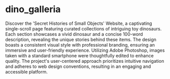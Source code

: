 # dino_galleria
Discover the 'Secret Histories of Small Objects' Website, a captivating single-scroll page featuring curated collections of intriguing toy dinosaurs. Each section showcases a vivid dinosaur and a concise 100-word description, revealing the unique stories behind these items. The design boasts a consistent visual style with professional branding, ensuring an immersive and user-friendly experience. Utilizing Adobe Photoshop, images taken with a standard smartphone were thoughtfully edited to enhance quality. The project's user-centered approach prioritizes intuitive navigation and adheres to web design conventions, resulting in an engaging and accessible platform.
